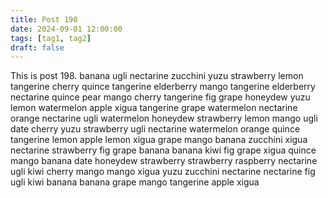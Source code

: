 ```yaml
---
title: Post 198
date: 2024-09-01 12:00:00
tags: [tag1, tag2]
draft: false
---
```

This is post 198.
banana
ugli
nectarine
zucchini
yuzu
strawberry
lemon
tangerine
cherry
quince
tangerine
elderberry
mango
tangerine
elderberry
nectarine
quince
pear
mango
cherry
tangerine
fig
grape
honeydew
yuzu
lemon
watermelon
apple
xigua
tangerine
grape
watermelon
nectarine
orange
nectarine
ugli
watermelon
honeydew
strawberry
lemon
mango
ugli
date
cherry
yuzu
strawberry
ugli
nectarine
watermelon
orange
quince
tangerine
lemon
apple
lemon
xigua
grape
mango
banana
zucchini
xigua
nectarine
strawberry
fig
grape
banana
banana
kiwi
fig
grape
xigua
quince
mango
banana
date
honeydew
strawberry
strawberry
raspberry
nectarine
ugli
kiwi
cherry
mango
mango
xigua
yuzu
zucchini
nectarine
nectarine
fig
ugli
kiwi
banana
banana
grape
mango
tangerine
apple
xigua

